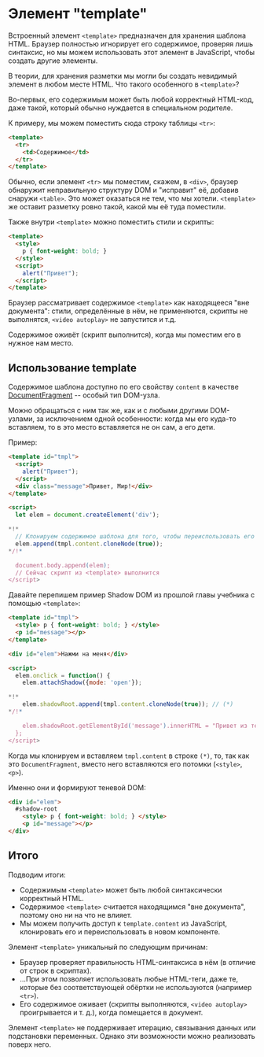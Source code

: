 
# Элемент "template"

Встроенный элемент `<template>` предназначен для хранения шаблона HTML. Браузер полностью игнорирует его содержимое, проверяя лишь синтаксис, но мы можем использовать этот элемент в JavaScript, чтобы создать другие элементы.

В теории, для хранения разметки мы могли бы создать невидимый элемент в любом месте HTML. Что такого особенного в `<template>`?

Во-первых, его содержимым может быть любой корректный HTML-код, даже такой, который обычно нуждается в специальном родителе.

К примеру, мы можем поместить сюда строку таблицы `<tr>`:
```html
<template>
  <tr>
    <td>Содержимое</td>
  </tr>
</template>
```

Обычно, если элемент `<tr>` мы поместим, скажем, в `<div>`, браузер обнаружит неправильную структуру DOM и "исправит" её, добавив снаружи `<table>`. Это может оказаться не тем, что мы хотели. `<template>` же оставит разметку ровно такой, какой мы её туда поместили.

Также внутри `<template>` можно поместить стили и скрипты:

```html
<template>
  <style>
    p { font-weight: bold; }
  </style>
  <script>
    alert("Привет");
  </script>
</template>
```

Браузер рассматривает содержимое `<template>` как находящееся "вне документа": стили, определённые в нём, не применяются, скрипты не выполнятся, `<video autoplay>` не запустится и т.д.

Содержимое оживёт (скрипт выполнится), когда мы поместим его в нужное нам место.

## Использование template

Содержимое шаблона доступно по его свойству `content` в качестве [DocumentFragment](info:modifying-document#document-fragment) -- особый тип DOM-узла.

Можно обращаться с ним так же, как и с любыми другими DOM-узлами, за исключением одной особенности: когда мы его куда-то вставляем, то в это место вставляется не он сам, а его дети.

Пример:

```html run
<template id="tmpl">
  <script>
    alert("Привет");
  </script>
  <div class="message">Привет, Мир!</div>
</template>

<script>
  let elem = document.createElement('div');

*!*
  // Клонируем содержимое шаблона для того, чтобы переиспользовать его несколько раз
  elem.append(tmpl.content.cloneNode(true));
*/!*

  document.body.append(elem);
  // Сейчас скрипт из <template> выполнится
</script>
```

Давайте перепишем пример Shadow DOM из прошлой главы учебника с помощью `<template>`:

```html run untrusted autorun="no-epub" height=60
<template id="tmpl">
  <style> p { font-weight: bold; } </style>
  <p id="message"></p>
</template>

<div id="elem">Нажми на меня</div>

<script>
  elem.onclick = function() {
    elem.attachShadow({mode: 'open'});

*!*
    elem.shadowRoot.append(tmpl.content.cloneNode(true)); // (*)
*/!*

    elem.shadowRoot.getElementById('message').innerHTML = "Привет из теней!";
  };
</script>
```

Когда мы клонируем и вставляем `tmpl.content` в строке `(*)`, то, так как это `DocumentFragment`, вместо него вставляются его потомки (`<style>`, `<p>`).

Именно они и формируют теневой DOM:

```html
<div id="elem">
  #shadow-root
    <style> p { font-weight: bold; } </style>
    <p id="message"></p>
</div>
```

## Итого

Подводим итоги:

- Содержимым `<template>` может быть любой синтаксически корректный HTML.
- Содержимое `<template>` считается находящимся "вне документа", поэтому оно ни на что не влияет.
- Мы можем получить доступ к `template.content` из JavaScript, клонировать его и переиспользовать в новом компоненте.

Элемент `<template>` уникальный по следующим причинам:

- Браузер проверяет правильность HTML-синтаксиса в нём (в отличие от строк в скриптах).
- ...При этом позволяет использовать любые HTML-теги, даже те, которые без соответствующей обёртки не используются (например `<tr>`).
- Его содержимое оживает (скрипты выполняются, `<video autoplay>` проигрывается и т. д.), когда помещается в документ.

Элемент `<template>` не поддерживает итерацию, связывания данных или подстановки переменных. Однако эти возможности можно реализовать поверх него.
